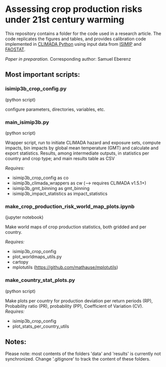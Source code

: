 # Assessing crop production risks under 21st century warming


<!--- ADD DOI [![DOI](https://zenodo.org/badge/333036354.svg)](https://zenodo.org/badge/latestdoi/333036354) --->

This repository contains a folder for the code used in a research article. The code replicates the figures and tables, and provides calibration code implemented in [CLIMADA Python](https://github.com/CLIMADA-project/climada_python) using input data from [ISIMIP](https://www.isimip.org/) and [FAOSTAT](http://www.fao.org/faostat/).


*Paper in preparation.*
Corresponding author: Samuel Eberenz


## Most important scripts:

### isimip3b_crop_config.py
(python script)

configure parameters, directories, variables, etc.

### main_isimip3b.py
(python script)

Wrapper script, run to initiate CLIMADA hazard and exposure sets, compute impacts, bin impacts by global mean temperature (GMT) and calculate and export statistics.
Results, among intermediate outputs, in statistics per country and crop type; and main results table as CSV

*Requires:*
* isimip3b_crop_config as co
* isimip3b_climada_wrappers as cw (--> requires CLIMADA v1.5.1+)
* isimip3b_gmt_binning as gmt_binning
* isimip3b_impact_statistics as impact_statistics

### make_crop_production_risk_world_map_plots.ipynb
(jupyter notebook)

Make world maps of crop production statistics, both gridded and per country.

*Requires:*
* isimip3b_crop_config
* plot_worldmaps_utils.py
* cartopy
* mplotutils (https://github.com/mathause/mplotutils)

### make_country_stat_plots.py
(python script)

Make plots per country for production deviation per return periods (RP), Probability ratio (PR), probability (PP), Coefficient of Variation (CV).
*Requires:*
* isimip3b_crop_config
* plot_stats_per_country_utils

## Notes:
Please note: most contents of the folders 'data' and 'results' is currently not synchronized. Change '.gitignore' to track the content of these folders.
